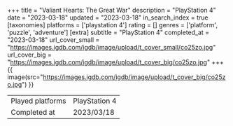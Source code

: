 +++
title = "Valiant Hearts: The Great War"
description = "PlayStation 4"
date = "2023-03-18"
updated = "2023-03-18"
in_search_index = true
[taxonomies]
platforms = ['playstation 4']
rating = []
genres = ['platform', 'puzzle', 'adventure']
[extra]
subtitle = "PlayStation 4"
completed_at = "2023-03-18"
url_cover_small = "https://images.igdb.com/igdb/image/upload/t_cover_small/co25zo.jpg"
url_cover_big = "https://images.igdb.com/igdb/image/upload/t_cover_big/co25zo.jpg"
+++
{{ image(src="https://images.igdb.com/igdb/image/upload/t_cover_big/co25zo.jpg") }}

|              |            |
| ------------ | ---------- |
| Played platforms    | PlayStation 4 |
| Completed at | 2023/03/18 |


